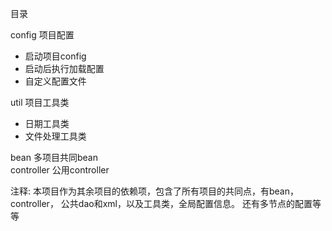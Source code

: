 目录

config   项目配置
- 启动项目config
- 启动后执行加载配置
- 自定义配置文件

util   项目工具类

- 日期工具类
- 文件处理工具类

bean 多项目共同bean   
controller  公用controller

注释: 本项目作为其余项目的依赖项，包含了所有项目的共同点，有bean，controller，
公共dao和xml，以及工具类，全局配置信息。
还有多节点的配置等等

    